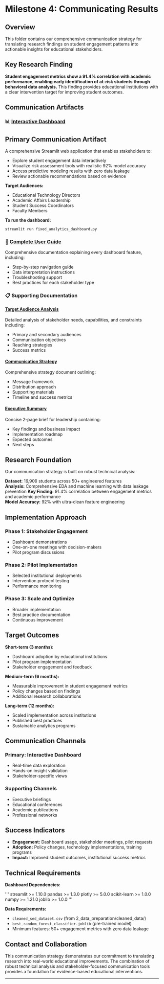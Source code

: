 # Milestone 4: Communicating Results

## Overview

This folder contains our comprehensive communication strategy for translating
  research findings on student engagement patterns into actionable
    insights for educational stakeholders.

## Key Research Finding

**Student engagement metrics show a 91.4% correlation with academic performance,
  enabling early identification of at-risk students through behavioral data analysis.**
    This finding provides educational institutions with a clear intervention
      target for improving student outcomes.

## Communication Artifacts

### 📊 [Interactive Dashboard](fixed_analytics_dashboard.py)

## Primary Communication Artifact

A comprehensive Streamlit web application that enables stakeholders to:

- Explore student engagement data interactively
- Visualize risk assessment tools with realistic 92% model accuracy
- Access predictive modeling results with zero data leakage
- Review actionable recommendations based on evidence

**Target Audiences:**

- Educational Technology Directors
- Academic Affairs Leadership
- Student Success Coordinators
- Faculty Members

**To run the dashboard:**

```bash
streamlit run fixed_analytics_dashboard.py
```

### 📖 [Complete User Guide](dashboard_user_guide.md)

Comprehensive documentation explaining every dashboard feature, including:

- Step-by-step navigation guide
- Data interpretation instructions
- Troubleshooting support
- Best practices for each stakeholder type

### 📋 Supporting Documentation

#### [Target Audience Analysis](target_audience_analysis.md)

Detailed analysis of stakeholder needs, capabilities, and constraints including:

- Primary and secondary audiences
- Communication objectives
- Reaching strategies
- Success metrics

#### [Communication Strategy](communication_strategy.md)

Comprehensive strategy document outlining:

- Message framework
- Distribution approach
- Supporting materials
- Timeline and success metrics

#### [Executive Summary](executive_summary.md)

Concise 2-page brief for leadership containing:

- Key findings and business impact
- Implementation roadmap
- Expected outcomes
- Next steps

## Research Foundation

Our communication strategy is built on robust technical analysis:

**Dataset:** 16,909 students across 50+ engineered features  
**Analysis:** Comprehensive EDA and machine learning with data leakage prevention
**Key Finding:** 91.4% correlation between engagement metrics and
  academic performance  
**Model Accuracy:** 92% with ultra-clean feature engineering

## Implementation Approach

### Phase 1: Stakeholder Engagement

- Dashboard demonstrations
- One-on-one meetings with decision-makers
- Pilot program discussions

### Phase 2: Pilot Implementation

- Selected institutional deployments
- Intervention protocol testing
- Performance monitoring

### Phase 3: Scale and Optimize

- Broader implementation
- Best practice documentation
- Continuous improvement

## Target Outcomes

**Short-term (3 months):**

- Dashboard adoption by educational institutions
- Pilot program implementation
- Stakeholder engagement and feedback

**Medium-term (6 months):**

- Measurable improvement in student engagement metrics
- Policy changes based on findings
- Additional research collaborations

**Long-term (12 months):**

- Scaled implementation across institutions
- Published best practices
- Sustainable analytics programs

## Communication Channels

### Primary: Interactive Dashboard

- Real-time data exploration
- Hands-on insight validation
- Stakeholder-specific views

### Supporting Channels

- Executive briefings
- Educational conferences
- Academic publications
- Professional networks

## Success Indicators

- **Engagement:** Dashboard usage, stakeholder meetings, pilot requests
- **Adoption:** Policy changes, technology implementations, training programs
- **Impact:** Improved student outcomes, institutional success metrics

## Technical Requirements

**Dashboard Dependencies:**

'''
streamlit >= 1.10.0
pandas >= 1.3.0
plotly >= 5.0.0
scikit-learn >= 1.0.0
numpy >= 1.21.0
joblib >= 1.0.0
'''

**Data Requirements:**

- `cleaned_sed_dataset.csv` (from 2_data_preparation/cleaned_data/)
- `best_random_forest_classifier.joblib` (pre-trained model)
- Minimum features: 50+ engagement metrics with zero data leakage

## Contact and Collaboration

This communication strategy demonstrates our commitment to translating research
into real-world educational improvements. The combination of robust technical
analysis and stakeholder-focused communication tools provides a foundation for
evidence-based educational interventions.

---
